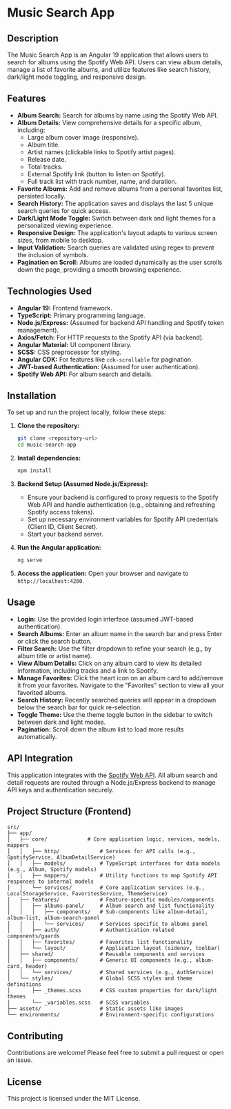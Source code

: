# Music Search App

## Description
The Music Search App is an Angular 19 application that allows users to search for albums using the Spotify Web API. Users can view album details, manage a list of favorite albums, and utilize features like search history, dark/light mode toggling, and responsive design.

## Features
*   **Album Search:** Search for albums by name using the Spotify Web API.
*   **Album Details:** View comprehensive details for a specific album, including:
    *   Large album cover image (responsive).
    *   Album title.
    *   Artist names (clickable links to Spotify artist pages).
    *   Release date.
    *   Total tracks.
    *   External Spotify link (button to listen on Spotify).
    *   Full track list with track number, name, and duration.
*   **Favorite Albums:** Add and remove albums from a personal favorites list, persisted locally.
*   **Search History:** The application saves and displays the last 5 unique search queries for quick access.
*   **Dark/Light Mode Toggle:** Switch between dark and light themes for a personalized viewing experience.
*   **Responsive Design:** The application's layout adapts to various screen sizes, from mobile to desktop.
*   **Input Validation:** Search queries are validated using regex to prevent the inclusion of symbols.
*   **Pagination on Scroll:** Albums are loaded dynamically as the user scrolls down the page, providing a smooth browsing experience.

## Technologies Used
*   **Angular 19:** Frontend framework.
*   **TypeScript:** Primary programming language.
*   **Node.js/Express:** (Assumed for backend API handling and Spotify token management).
*   **Axios/Fetch:** For HTTP requests to the Spotify API (via backend).
*   **Angular Material:** UI component library.
*   **SCSS:** CSS preprocessor for styling.
*   **Angular CDK:** For features like `cdk-scrollable` for pagination.
*   **JWT-based Authentication:** (Assumed for user authentication).
*   **Spotify Web API:** For album search and details.

## Installation

To set up and run the project locally, follow these steps:

1.  **Clone the repository:**
    ```bash
    git clone <repository-url>
    cd music-search-app
    ```

2.  **Install dependencies:**
    ```bash
    npm install
    ```

3.  **Backend Setup (Assumed Node.js/Express):**
    *   Ensure your backend is configured to proxy requests to the Spotify Web API and handle authentication (e.g., obtaining and refreshing Spotify access tokens).
    *   Set up necessary environment variables for Spotify API credentials (Client ID, Client Secret).
    *   Start your backend server.

4.  **Run the Angular application:**
    ```bash
    ng serve
    ```

5.  **Access the application:**
    Open your browser and navigate to `http://localhost:4200`.

## Usage

*   **Login:** Use the provided login interface (assumed JWT-based authentication).
*   **Search Albums:** Enter an album name in the search bar and press Enter or click the search button.
*   **Filter Search:** Use the filter dropdown to refine your search (e.g., by album title or artist name).
*   **View Album Details:** Click on any album card to view its detailed information, including tracks and a link to Spotify.
*   **Manage Favorites:** Click the heart icon on an album card to add/remove it from your favorites. Navigate to the "Favorites" section to view all your favorited albums.
*   **Search History:** Recently searched queries will appear in a dropdown below the search bar for quick re-selection.
*   **Toggle Theme:** Use the theme toggle button in the sidebar to switch between dark and light modes.
*   **Pagination:** Scroll down the album list to load more results automatically.

## API Integration

This application integrates with the [Spotify Web API](https://developer.spotify.com/documentation/web-api/). All album search and detail requests are routed through a Node.js/Express backend to manage API keys and authentication securely.

## Project Structure (Frontend)

```
src/
├── app/
│   ├── core/             # Core application logic, services, models, mappers
│   │   ├── http/             # Services for API calls (e.g., SpotifyService, AlbumDetailService)
│   │   ├── models/           # TypeScript interfaces for data models (e.g., Album, Spotify models)
│   │   ├── mappers/          # Utility functions to map Spotify API responses to internal models
│   │   └── services/         # Core application services (e.g., LocalStorageService, FavoritesService, ThemeService)
│   ├── features/             # Feature-specific modules/components
│   │   ├── albums-panel/     # Album search and list functionality
│   │   │   ├── components/   # Sub-components like album-detail, album-list, album-search-panel
│   │   │   └── services/     # Services specific to albums panel
│   │   ├── auth/             # Authentication related components/guards
│   │   ├── favorites/        # Favorites list functionality
│   │   └── layout/           # Application layout (sidenav, toolbar)
│   ├── shared/               # Reusable components and services
│   │   ├── components/       # Generic UI components (e.g., album-card, header)
│   │   └── services/         # Shared services (e.g., AuthService)
│   └── styles/               # Global SCSS styles and theme definitions
│       ├── _themes.scss      # CSS custom properties for dark/light themes
│       └── _variables.scss   # SCSS variables
├── assets/                   # Static assets like images
└── environments/             # Environment-specific configurations
```

## Contributing

Contributions are welcome! Please feel free to submit a pull request or open an issue.

## License

This project is licensed under the MIT License.